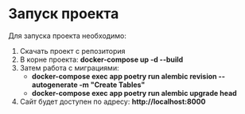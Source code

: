 # Запуск проекта

Для запуска проекта необходимо:
1. Скачать проект с репозитория
2. В корне проекта: **docker-compose up -d --build**
3. Затем работа с миграциями:
    - **docker-compose exec app poetry run alembic revision --autogenerate -m "Create Tables"**
    - **docker-compose exec app poetry run alembic upgrade head**
4. Сайт будет доступен по адресу: **http://localhost:8000**